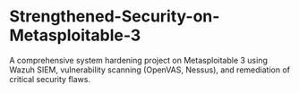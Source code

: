 # Strengthened-Security-on-Metasploitable-3
A comprehensive system hardening project on Metasploitable 3 using Wazuh SIEM, vulnerability scanning (OpenVAS, Nessus), and remediation of critical security flaws.
